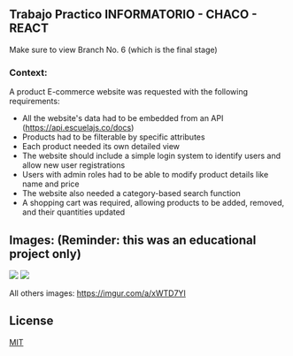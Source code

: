 ## Trabajo Practico INFORMATORIO - CHACO - REACT

Make sure to view Branch No. 6 (which is the final stage)

### Context:

A product E-commerce website was requested with the following requirements:

- All the website's data had to be embedded from an API (https://api.escuelajs.co/docs)
- Products had to be filterable by specific attributes
- Each product needed its own detailed view
- The website should include a simple login system to identify users and allow new user registrations
- Users with admin roles had to be able to modify product details like name and price
- The website also needed a category-based search function
- A shopping cart was required, allowing products to be added, removed, and their quantities updated


## Images: (Reminder: this was an educational project only)

![](https://i.imgur.com/PZrXiw6.jpeg)
![](https://i.imgur.com/G5CWL04.jpeg)

All others images: https://imgur.com/a/xWTD7YI
## License
[MIT](https://choosealicense.com/licenses/mit/)
